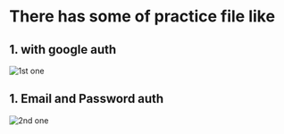 # There has some of practice file like

## 1. with google auth
![1st one](https://i.ibb.co/GvkWTXJ/auto.jpg)

## 1. Email and Password auth
![2nd one](https://i.ibb.co/D1c81FZ/sign.jpg)

